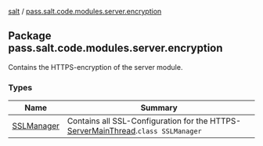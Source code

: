 [salt](../index.md) / [pass.salt.code.modules.server.encryption](./index.md)

## Package pass.salt.code.modules.server.encryption

Contains the HTTPS-encryption of the server module.

### Types

| Name | Summary |
|---|---|
| [SSLManager](-s-s-l-manager/index.md) | Contains all SSL-Configuration for the HTTPS-[ServerMainThread](../pass.salt.code.modules.server/-server-main-thread/index.md).`class SSLManager` |
